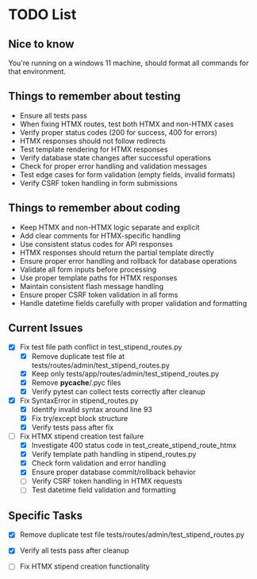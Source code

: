 # TODO List

## Nice to know
You're running on a windows 11 machine, should format all commands for that environment.

## Things to remember about testing
- Ensure all tests pass
- When fixing HTMX routes, test both HTMX and non-HTMX cases
- Verify proper status codes (200 for success, 400 for errors)
- HTMX responses should not follow redirects
- Test template rendering for HTMX responses
- Verify database state changes after successful operations
- Check for proper error handling and validation messages
- Test edge cases for form validation (empty fields, invalid formats)
- Verify CSRF token handling in form submissions

## Things to remember about coding
- Keep HTMX and non-HTMX logic separate and explicit
- Add clear comments for HTMX-specific handling
- Use consistent status codes for API responses
- HTMX responses should return the partial template directly
- Ensure proper error handling and rollback for database operations
- Validate all form inputs before processing
- Use proper template paths for HTMX responses
- Maintain consistent flash message handling
- Ensure proper CSRF token validation in all forms
- Handle datetime fields carefully with proper validation and formatting

## Current Issues
- [x] Fix test file path conflict in test_stipend_routes.py
  - [x] Remove duplicate test file at tests/routes/admin/test_stipend_routes.py
  - [x] Keep only tests/app/routes/admin/test_stipend_routes.py
  - [x] Remove __pycache__/.pyc files
  - [x] Verify pytest can collect tests correctly after cleanup
- [x] Fix SyntaxError in stipend_routes.py
  - [x] Identify invalid syntax around line 93
  - [x] Fix try/except block structure
  - [x] Verify tests pass after fix
- [ ] Fix HTMX stipend creation test failure
  - [x] Investigate 400 status code in test_create_stipend_route_htmx
  - [x] Verify template path handling in stipend_routes.py
  - [x] Check form validation and error handling
  - [x] Ensure proper database commit/rollback behavior
  - [ ] Verify CSRF token handling in HTMX requests
  - [ ] Test datetime field validation and formatting

## Specific Tasks
- [x] Remove duplicate test file tests/routes/admin/test_stipend_routes.py
- [x] Verify all tests pass after cleanup
- [ ] Fix HTMX stipend creation functionality

